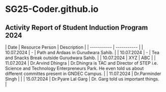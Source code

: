 # SG25-Coder.github.io
## Activity Report of Student Induction Program 2024

| Date | Resource Person |  Description |
| ----------- | ----------- |
| 10.07.2024 | - | Path and Ardaas in Gurudwara Sahib. |
| 10.07.2024 | - | Tea and Snacks Break outside Gurudwara Sahib. |
| 10.07.2024 | XYZ | ABC |
| 11.07.2024 | Dr.Arvind Dhingra | Dr.Dhingra is TAC and Director of STEP i.e. Science and Technology Enterpreneurs Park. He even told us about different committes present in GNDEC Campus. |
| 11.07.2024 | Dr.Parminder Singh |  |
| 15.07.2024 | Dr.Pyare Lal Garg | Dr. Garg told us important things. |
